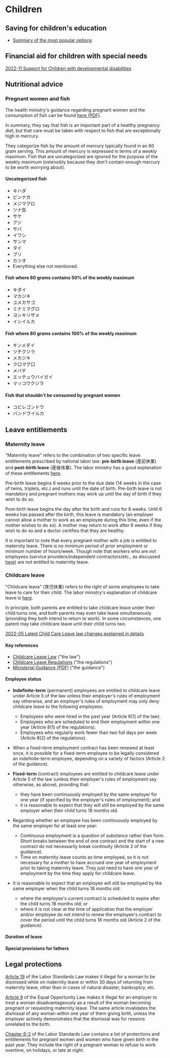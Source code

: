 # Children

## Saving for children's education

- [Summary of the most popular options](https://www.reddit.com/r/JapanFinance/comments/zf2cq5/comment/izbvnh0/)

## Financial aid for children with special needs

[2022-11 Support for Children with developmental disabilities](https://www.reddit.com/r/japanlife/comments/ylrca9/support_for_children_with_developmental/)

## Nutritional advice

### Pregnant women and fish

The health ministry's guidance regarding pregnant women and the consumption of fish can be found [here (PDF)](https://www.mhlw.go.jp/topics/bukyoku/iyaku/syoku-anzen/suigin/dl/051102-2a.pdf).

In summary, they say that fish is an important part of a healthy pregnancy diet, but that care must be taken with respect to fish that are exceptionally high in mercury.

They categorize fish by the amount of mercury typically found in  an 80 gram serving. This amount of mercury is expressed in terms of a *weekly* maximum. Fish that are uncategorized are ignored for the purpose of the weekly maximum (ostensibly because they don't contain enough mercury to be worth worrying about).

#### Uncategorized fish

- キハダ
- ビンナガ
- メジマグロ
- ツナ缶
- サケ
- アジ
- サバ
- イワシ
- サンマ
- タイ
- ブリ
- カツオ
- Everything else not mentioned.

#### Fish where 80 grams contains 50% of the weekly maximum

- キダイ
- マカジキ
- ユメカサゴ
- ミナミマグロ
- ヨシキリザメ
- イシイルカ

#### Fish where 80 grams contains 100% of the weekly maximum

- キンメダイ
- ツチクジラ
- メカジキ
- ク口マグ口
- メバチ
- エッチュウバイガイ
- マッコウクジラ

#### Fish that shouldn't be consumed by pregnant women

- コビレゴンドウ
- バンドウイルカ

## Leave entitlements

### Maternity leave

"Maternity leave" refers to the combination of two specific leave entitlements prescribed by national labor law: **pre-birth leave** (産前休業) and **post-birth leave** (産後休業). The labor ministry has a good explanation of these entitlements [here](https://www.bosei-navi.mhlw.go.jp/glossary/provide01.html).

Pre-birth leave begins 6 weeks prior to the due date (14 weeks in the case of twins, triplets, etc.) and runs until the date of birth. Pre-birth leave is not mandatory and pregnant mothers may work up until the day of birth if they wish to do so.

Post-birth leave begins the day after the birth and runs for 8 weeks. Until 6 weeks has passed after the birth, this leave is mandatory (an employer cannot allow a mother to work as an employee during this time, even if the mother wishes to do so). A mother may return to work after 6 weeks if they wish to do so and a doctor certifies that they are healthy.

It is important to note that every pregnant mother with a job is entitled to maternity leave. There is no minimum period of prior employment or minimum number of hours/week. Though note that workers who are *not* employees (service providers/independent contractors/etc., as discussed [here](quick-start/essentials#wiki_employees_vs._service_providers)) are not entitled to maternity leave.

### Childcare leave

"Childcare leave" (育児休業) refers to the right of some employees to take leave to care for their child. The labor ministry's explanation of childcare leave is [here](https://www.bosei-navi.mhlw.go.jp/glossary/provide04.html).

In principle, both parents are entitled to take childcare leave under their child turns one, and both parents may even take leave simultaneously (providing they both intend to return to work). In some circumstances, one parent may take childcare leave until their child turns two. 

[2022-05 Latest Child Care Leave law changes explained in details](https://www.reddit.com/r/japanlife/comments/uspfch/revised_childcare_leave_law/)

#### Key references

- [Childcare Leave Law](https://elaws.e-gov.go.jp/document?lawid=403AC0000000076) ("the law")
- [Childcare Leave Regulations](https://elaws.e-gov.go.jp/document?lawid=403M50002000025_20210101_501M60000100089) ("the regulations")
- [Ministerial Guidance (PDF)](https://www.mhlw.go.jp/file/06-Seisakujouhou-11900000-Koyoukintoujidoukateikyoku/0000169669.pdf) ("the guidance")

#### Employee status

- **Indefinite-term** (permanent) employees are entitled to childcare leave under Article 5 of the law unless their employer's rules of employment say otherwise, and an employer's rules of employment may only deny childcare leave to the following employees:
    - Employees who were hired in the past year (Article 6(1) of the law).
    - Employees who are scheduled to end their employment within one year (Article 8(1) of the regulations).
    - Employees who regularly work fewer than two full days per week (Article 8(2) of the regulations).

- When a fixed-term employment contract has been renewed at least once, it is possible for a fixed-term employee to be legally considered an indefinite-term employee, depending on a variety of factors (Article 2 of the guidance).

- **Fixed-term** (contract) employees are entitled to childcare leave under Article 5 of the law (unless their employer's rules of employment say otherwise, as above), providing that:
    - they have been continuously employed by the same employer for one year (if specified by the employer's rules of employment); and
    - it is reasonable to expect that they will still be employed by the same employer when their child turns 18 months old.

- Regarding whether an employee has been continuously employed by the same employer for at least one year: 
    - Continuous employment is a question of *substance* rather than form. Short breaks between the end of one contract and the start of a new contract do not necessarily break continuity (Article 2 of the guidance).
    - Time on maternity leave counts as time employed, so it is not necessary for a mother to have accrued one year of employment prior to taking maternity leave. They just need to have one year of employment by the time they apply for childcare leave.

- It is reasonable to expect that an employee will still be employed by the same employer when the child turns 18 months old:
    - where the employee's current contract is scheduled to expire after the child turns 18 months old; or 
    - where it is not clear at the time of application that the employer and/or employee do *not* intend to renew the employee's contract to cover the period until the child turns 18 months old (Article 2 of the guidance).

#### Duration of leave



#### Special provisions for fathers


## Legal protections

[Article 19](https://elaws.e-gov.go.jp/document?lawid=322AC0000000049#Mp-At_19) of the Labor Standards Law makes it illegal for a woman to be dismissed while on maternity leave or within 30 days of returning from maternity leave, other than in cases of natural disaster, bankruptcy, etc.

[Article 9](https://elaws.e-gov.go.jp/document?lawid=347AC0000000113#Mp-At_9) of the Equal Opportunity Law makes it illegal for an employer to treat a woman disadvantageously as a result of the woman becoming pregnant or requesting maternity leave. The same article invalidates the dismissal of any woman within one year of them giving birth, unless the employer actively demonstrates that the dismissal was for reasons unrelated to the birth.

[Chapter 6-2](https://elaws.e-gov.go.jp/document?lawid=322AC0000000049#Mp-At_65-Pr_1) of the Labor Standards Law contains a list of protections and entitlements for pregnant women and women who have given birth in the past year. They include the right of a pregnant woman to refuse to work overtime, on holidays, or late at night.
